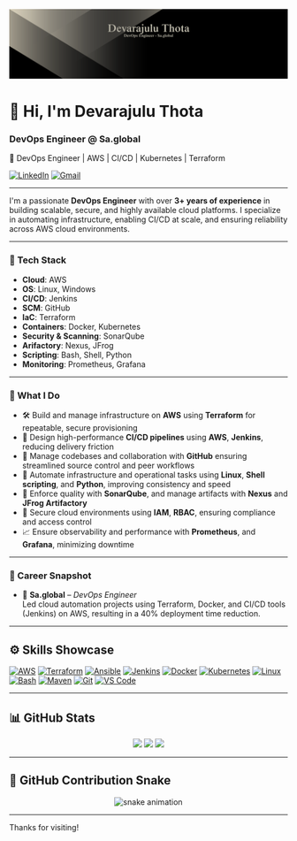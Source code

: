 <div align="center">
  <img src="https://github.com/Devarajulu-Thota/Devarajulu-Thota/blob/main/git_banner.png" alt="GitHub Banner" width="800"/>
</div>

# 👋 Hi, I'm Devarajulu Thota

### DevOps Engineer @ Sa.global 
🚀 DevOps Engineer | AWS | CI/CD | Kubernetes | Terraform 

[![LinkedIn](https://img.shields.io/badge/LinkedIn-Connect-blue?logo=linkedin&style=flat)](https://www.linkedin.com/in/devarajulu-t/)
[![Gmail](https://img.shields.io/badge/Email-devarajthota@gmail.com-red?logo=gmail&style=flat)](mailto:devarajthota@gmail.com)

---

I'm a passionate **DevOps Engineer** with over **3+ years of experience** in building scalable, secure, and highly available cloud platforms. I specialize in automating infrastructure, enabling CI/CD at scale, and ensuring reliability across AWS cloud environments.

---

### 🧰 Tech Stack

- **Cloud**: AWS
- **OS**: Linux, Windows
- **CI/CD**: Jenkins
- **SCM**: GitHub  
- **IaC**: Terraform
- **Containers**: Docker, Kubernetes 
- **Security & Scanning**: SonarQube 
- **Arifactory**: Nexus, JFrog 
- **Scripting**: Bash, Shell, Python  
- **Monitoring**: Prometheus, Grafana

---

### 🔧 What I Do

- 🛠️ Build and manage infrastructure on **AWS** using **Terraform** for repeatable, secure provisioning  
- 🚀 Design high-performance **CI/CD pipelines** using **AWS**, **Jenkins**, reducing delivery friction  
- 📃️ Manage codebases and collaboration with **GitHub** ensuring streamlined source control and peer workflows  
- 🤖 Automate infrastructure and operational tasks using **Linux**, **Shell scripting**, and **Python**, improving consistency and speed  
- 🧪 Enforce quality with **SonarQube**, and manage artifacts with **Nexus** and **JFrog Artifactory**  
- 🔐 Secure cloud environments using **IAM**, **RBAC**, ensuring compliance and access control  
- 📈 Ensure observability and performance with **Prometheus**, and **Grafana**, minimizing downtime

---

### 💼 Career Snapshot

- 🏢 **Sa.global** – *DevOps Engineer*  
  Led cloud automation projects using Terraform, Docker, and CI/CD tools (Jenkins) on AWS, resulting in a 40% deployment time reduction.

---


## ⚙️ Skills Showcase

<p align="left">
  <a href="https://aws.amazon.com" target="_blank"><img src="https://raw.githubusercontent.com/danielcranney/readme-generator/main/public/icons/skills/aws-colored.svg" width="36" height="36" alt="AWS" /></a>
  <a href="https://www.terraform.io/" target="_blank"><img src="https://cdn.jsdelivr.net/gh/devicons/devicon/icons/terraform/terraform-original.svg" width="40" height="40" alt="Terraform" /></a>
  <a href="https://www.ansible.com/" target="_blank"><img src="https://cdn.jsdelivr.net/gh/devicons/devicon/icons/ansible/ansible-original.svg" width="40" height="40" alt="Ansible" /></a>
  <a href="https://www.jenkins.io/" target="_blank"><img src="https://cdn.jsdelivr.net/gh/devicons/devicon/icons/jenkins/jenkins-original.svg" width="40" height="40" alt="Jenkins" /></a>
  <a href="https://www.docker.com/" target="_blank"><img src="https://cdn.jsdelivr.net/gh/devicons/devicon/icons/docker/docker-original.svg" width="40" height="40" alt="Docker" /></a>
  <a href="https://kubernetes.io/" target="_blank"><img src="https://cdn.jsdelivr.net/gh/devicons/devicon/icons/kubernetes/kubernetes-plain.svg" width="40" height="40" alt="Kubernetes" /></a>
  <a href="https://www.linux.org/" target="_blank"><img src="https://cdn.jsdelivr.net/gh/devicons/devicon/icons/linux/linux-original.svg" width="40" height="40" alt="Linux" /></a>
  <a href="https://www.gnu.org/software/bash/" target="_blank"><img src="https://cdn.jsdelivr.net/gh/devicons/devicon/icons/bash/bash-original.svg" width="40" height="40" alt="Bash" /></a>
  <a href="https://maven.apache.org/" target="_blank"><img src="https://cdn.jsdelivr.net/gh/devicons/devicon/icons/maven/maven-original.svg" width="40" height="40" alt="Maven" /></a>
  <a href="https://git-scm.com/" target="_blank"><img src="https://raw.githubusercontent.com/danielcranney/readme-generator/main/public/icons/skills/git-colored.svg" width="36" height="36" alt="Git" /></a>
  <a href="https://code.visualstudio.com/" target="_blank"><img src="https://raw.githubusercontent.com/danielcranney/readme-generator/main/public/icons/skills/visualstudiocode.svg" width="36" height="36" alt="VS Code" /></a>
</p>

---

## 📊 GitHub Stats

<div align="center">
  <img src="https://github-readme-stats.vercel.app/api?username=Devarajulu-Thota&theme=tokyonight&hide_border=false&include_all_commits=true&count_private=true"/>
  <img src="https://nirzak-streak-stats.vercel.app/?user=Devarajulu-Thota&theme=dark&hide_border=false" />
  <img src="https://github-readme-stats.vercel.app/api/top-langs/?username=Devarajulu-Thota&theme=dark&hide_border=false&layout=compact" />
</div>

---

## 🐍 GitHub Contribution Snake

<div align="center">
  <img src="https://github.com/Devarajulu-Thota/snake/blob/output/github-contribution-grid-snake.svg" alt="snake animation" />
</div>

---

Thanks for visiting!

